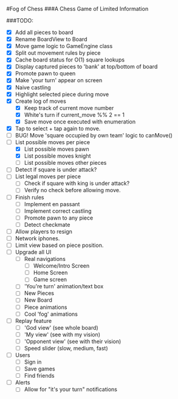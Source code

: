 #Fog of Chess
###A Chess Game of Limited Information

###TODO:
* [X] Add all pieces to board
* [X] Rename BoardView to Board
* [X] Move game logic to GameEngine class
* [x] Split out movement rules by piece
* [x] Cache board status for O(1) square lookups
* [x] Display captured pieces to 'bank' at top/bottom of board
* [x] Promote pawn to queen
* [x] Make 'your turn' appear on screen
* [x] Naive castling
* [x] Highlight selected piece during move
* [x] Create log of moves
  * [x] Keep track of current move number
  * [x] White's turn if current_move %% 2  == 1
  * [x] Save move once executed with enumeration
* [x] Tap to select + tap again to move.
* [ ] BUG! Move 'square occupied by own team' logic to canMove()
* [ ] List possible moves per piece
  * [x] List possible moves pawn
  * [x] List possible moves knight
  * [ ] List possible moves other pieces
* [ ] Detect if square is under attack?
* [ ] List legal moves per piece
  * [ ] Check if square with king is under attack?
  * [ ] Verify no check before allowing move.
* [ ] Finish rules
  * [ ] Implement en passant
  * [ ] Implement correct castling
  * [ ] Promote pawn to any piece
  * [ ] Detect checkmate
* [ ] Allow players to resign
* [ ] Network iphones.
* [ ] Limit view based on piece position.
* [ ] Upgrade all UI
  * [ ] Real navigations
    * [ ] Welcome/Intro Screen
    * [ ] Home Screen
    * [ ] Game screen
  * [ ] 'You're turn' animation/text box
  * [ ] New Pieces
  * [ ] New Board
  * [ ] Piece animations
  * [ ] Cool 'fog' animations
* [ ] Replay feature
  * [ ] 'God view' (see whole board)
  * [ ] 'My view' (see with my vision)
  * [ ] 'Opponent view' (see with their vision)
  * [ ] Speed slider (slow, medium, fast)
* [ ] Users
  * [ ] Sign in
  * [ ] Save games
  * [ ] Find friends
* [ ] Alerts
  * [ ] Allow for "it's your turn" notifications
